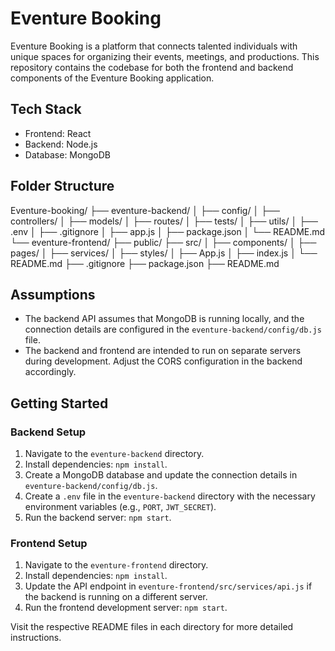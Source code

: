 # Eventure Booking

Eventure Booking is a platform that connects talented individuals with unique spaces for organizing their events, meetings, and productions. This repository contains the codebase for both the frontend and backend components of the Eventure Booking application.

## Tech Stack

- Frontend: React
- Backend: Node.js
- Database: MongoDB

## Folder Structure

Eventure-booking/
├── eventure-backend/
│ ├── config/
│ ├── controllers/
│ ├── models/
│ ├── routes/
│ ├── tests/
│ ├── utils/
│ ├── .env
│ ├── .gitignore
│ ├── app.js
│ ├── package.json
│ └── README.md
└── eventure-frontend/
├── public/
├── src/
│ ├── components/
│ ├── pages/
│ ├── services/
│ ├── styles/
│ ├── App.js
│ ├── index.js
│ └── README.md
├── .gitignore
├── package.json
├── README.md


## Assumptions

- The backend API assumes that MongoDB is running locally, and the connection details are configured in the `eventure-backend/config/db.js` file.
- The backend and frontend are intended to run on separate servers during development. Adjust the CORS configuration in the backend accordingly.

## Getting Started

### Backend Setup

1. Navigate to the `eventure-backend` directory.
2. Install dependencies: `npm install`.
3. Create a MongoDB database and update the connection details in `eventure-backend/config/db.js`.
4. Create a `.env` file in the `eventure-backend` directory with the necessary environment variables (e.g., `PORT`, `JWT_SECRET`).
5. Run the backend server: `npm start`.

### Frontend Setup

1. Navigate to the `eventure-frontend` directory.
2. Install dependencies: `npm install`.
3. Update the API endpoint in `eventure-frontend/src/services/api.js` if the backend is running on a different server.
4. Run the frontend development server: `npm start`.

Visit the respective README files in each directory for more detailed instructions.